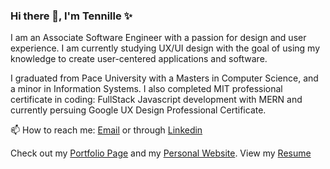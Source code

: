 ### Hi there 👋, I'm Tennille ✨


I am an Associate Software Engineer with a passion for design and user experience.  I am currently studying UX/UI design with the goal of using my knowledge to create user-centered applications and software.

I graduated from Pace University with a Masters in Computer Science, and a minor in Information Systems. I also completed MIT professional certificate in coding: FullStack Javascript development with MERN and currently persuing Google UX Design Professional Certificate.

📫 How to reach me: [Email](mailto:tennwilliams917@gmail.com) or through [Linkedin](https://www.linkedin.com/in/tennille-williams-bk917/)

Check out my [Portfolio Page](https://tennwilliams.github.io/TennWilliams/) and my [Personal Website](https://tennwilliams.github.io/TennilleWilliams/).  View my [Resume](https://github.com/TennWilliams/TennWilliams/files/11174282/Tennille_Williams.pdf)


<!--
**TennWilliams/TennWilliams** is a ✨ _special_ ✨ repository because its `README.md` (this file) appears on your GitHub profile.

Here are some ideas to get you started:

- 🔭 I’m currently working on ...
- 🌱 I’m currently learning ...
- 👯 I’m looking to collaborate on ...
- 🤔 I’m looking for help with ...
- 💬 Ask me about ...
- 📫 How to reach me: ...
- 😄 Pronouns: ...
- ⚡ Fun fact: ...
-->
